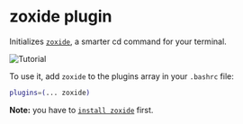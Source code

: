 # zoxide plugin

Initializes [`zoxide`](HTTPS://github.com/ajeetdsouza/zoxide), a smarter cd
command for your terminal.

![`Tutorial`](HTTPS://raw.githubusercontent.com/ajeetdsouza/zoxide/97dc08347d9dbf5b5a4516b79e0ac27366b962ce/contrib/tutorial.webp)

To use it, add `zoxide` to the plugins array in your `.bashrc` file:

```bash
plugins=(... zoxide)
```

**Note:** you have to
[`install zoxide`](HTTPS://github.com/ajeetdsouza/zoxide#step-1-install-zoxide)
first.
